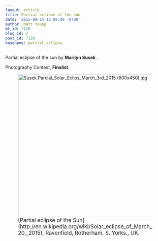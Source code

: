 ```yaml
---
layout: article
title: Partial eclipse of the sun
date: '2015-09-14 12:00:00 -0700'
author: Matt Young
mt_id: 7120
blog_id: 2
post_id: 7120
basename: partial_eclipse
---
```

Partial eclipse of the sun by **Marilyn Susek**.

Photography Contest, **Finalist**.

<figure>
<img src="/PT/uploads/2015/Susek.Parcial_Solar_Eclips_March_3rd_2015%20(600x450).jpg" alt="Susek.Parcial_Solar_Eclips_March_3rd_2015 (600x450).jpg" width="600" height="450" />
<figcaption markdown="span">
<big>[Partial eclipse of the Sun](http://en.wikipedia.org/wiki/Solar_eclipse_of_March_20,_2015), Ravenfield, Rotherham, S. Yorks., UK.</big>

</figcaption>
</figure>

